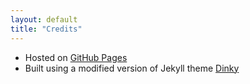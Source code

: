 ```yaml
---
layout: default
title: "Credits"
---
```


* Hosted on [GitHub Pages](https://pages.github.com)
* Built using a modified version of Jekyll theme [Dinky](https://github.com/pages-themes/dinky)
